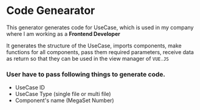 # Code Genearator

This generator generates code for UseCase, which is used in my company where I am working as a **Frontend Developer**

It generates the structure of the UseCase, imports components, make functions for all components, pass them required parameters, receive data as return so that they can be used in the view manager of `VUE.JS`

### User have to pass following things to generate code.
- UseCase ID
- UseCase Type (single file or multi file)
- Component's name (MegaSet Number)
